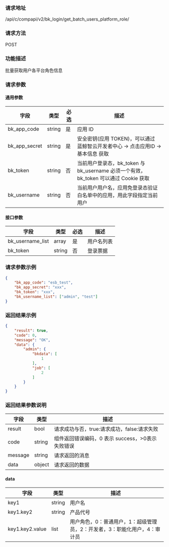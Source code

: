 ### 请求地址

/api/c/compapi/v2/bk_login/get_batch_users_platform_role/

### 请求方法

POST

### 功能描述

批量获取用户各平台角色信息

### 请求参数

#### 通用参数

| 字段 | 类型 | 必选 | 描述 |
|--------------|--------|----|------------|
| bk_app_code | string | 是 | 应用 ID |
| bk_app_secret| string | 是 | 安全密钥(应用 TOKEN)，可以通过 蓝鲸智云开发者中心 -&gt; 点击应用ID -&gt; 基本信息 获取 |
| bk_token | string | 否 | 当前用户登录态，bk_token 与 bk_username 必须一个有效，bk_token 可以通过 Cookie 获取 |
| bk_username | string | 否 | 当前用户用户名，应用免登录态验证白名单中的应用，用此字段指定当前用户 |

#### 接口参数

| 字段 | 类型 | 必选 | 描述 |
|------------------|--------|----|-----------|
| bk_username_list | array | 是 | 用户名列表 |
| bk_token | string | 否 | 登录票据 |

### 请求参数示例

```json
{
    "bk_app_code": "esb_test",
    "bk_app_secret": "xxx",
    "bk_token": "xxx",
    "bk_username_list": ["admin", "test"]
}
```

### 返回结果示例

```json
{
    "result": true,
    "code": 0,
    "message": "OK",
    "data": {
        "admin": {
            "bkdata": [
                1
            ],
            "job": [
                2
            ]
        }
    }
}
```

### 返回结果参数说明

| 字段 | 类型 | 描述 |
|---------|--------|-----------|
| result | bool | 请求成功与否，true:请求成功，false:请求失败 |
| code | string | 组件返回错误编码，0 表示 success，>0表示失败错误 |
| message | string | 请求返回的消息 |
| data | object | 请求返回的数据 |

#### data

| 字段 | 类型 | 描述 |
|-----------------|--------|--------|
| key1 | string | 用户名 |
| key1.key2 | string | 产品代号 |
| key1.key2.value | list | 用户角色，0：普通用户，1：超级管理员，2：开发者，3：职能化用户，4：审计员 |
